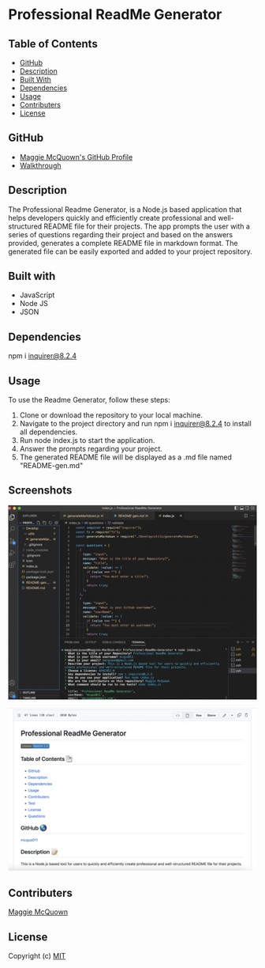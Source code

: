 # Professional ReadMe Generator

 ## Table of Contents

  * [GitHub](#github)
  * [Description](#description)
  * [Built With](#built-with)
  * [Dependencies](#dependencies)
  * [Usage](#usage)
  * [Contributers](#contributers)
  * [License](#license)

  ## GitHub

  * [Maggie McQuown's GitHub Profile](https://github.com/mcquo011/)
  * [Walkthrough](https://watch.screencastify.com/v/4j4pr7o2wQlIc8CeavrE)

  ## Description 

  The Professional Readme Generator, is a Node.js based application that helps developers quickly and efficiently create professional and well-structured README file for their projects. The app prompts the user with a series of questions regarding their project and based on the answers provided, generates a complete README file in markdown format. The generated file can be easily exported and added to your project repository.

  ## Built with

  * JavaScript
  * Node JS
  * JSON 

  ## Dependencies 

  npm i inquirer@8.2.4

  ## Usage

  To use the Readme Generator, follow these steps:

1. Clone or download the repository to your local machine.
2. Navigate to the project directory and run npm i inquirer@8.2.4 to install all    dependencies.
3. Run node index.js to start the application.
4. Answer the prompts regarding your project.
5. The generated README file will be displayed as a .md file named "README-gen.md"

  ## Screenshots  

![Alt Text](./Develop/images/Screen%20Shot%202023-02-09%20at%202.30.33%20PM.png?raw=true "Screenshot of code")

![Alt Text](./Develop/images/Screen%20Shot%202023-02-09%20at%202.31.35%20PM.png?raw=true "Screenshot of readme")

  ## Contributers 

  [Maggie McQuown](https://github.com/mcquo011/)

  ## License
  
  Copyright (c) [MIT](https://opensource.org/licenses/MIT)

  
